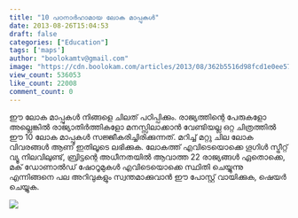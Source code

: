 ```yaml
---
title: "10 പഠനാര്‍ഹാമായ ലോക മാപ്പുകള്‍"
date: 2013-08-26T15:04:53
draft: false
categories: ["Education"]
tags: ['maps']
author: "boolokamtv@gmail.com"
image: "https://cdn.boolokam.com/articles/2013/08/362b5516d98fcd1e0ee5740f7591dc15_XL57.jpg"
view_count: 536053
like_count: 22008
comment_count: 0
---
```


ഈ ലോക മാപ്പുകള്‍ നിങ്ങളെ ചിലത് പഠിപ്പിക്കും. രാജ്യത്തിന്റെ പേരുകളോ അല്ലെങ്കില്‍ രാജ്യാതിര്‍ത്തികളോ മനസ്സിലാക്കാന്‍ വേണ്ടിയല്ല ഒറ്റ ചിത്രത്തില്‍ ഈ 10 ലോക മാപ്പുകള്‍ സജ്ജീകരിച്ചിരിക്കുന്നത്. മറിച്ച് മറ്റു ചില ലോക വിവരങ്ങള്‍ ആണ് ഇതിലൂടെ ലഭിക്കുക. ലോകത്ത് എവിടെയൊക്കെ ഗൂഗിള്‍ സ്ട്രീറ്റ് വ്യൂ നിലവിലുണ്ട്, ബ്രിട്ടന്റെ അധീനതയില്‍ ആവാത്ത 22 രാജ്യങ്ങള്‍ ഏതൊക്കെ, മക് ഡോണാല്‍ഡ് ഷോറൂമുകള്‍ എവിടെയൊക്കെ സ്ഥിതി ചെയ്യുന്നു എന്നിങ്ങനെ പല അറിവുകളും സ്വന്തമാക്കുവാന്‍ ഈ പോസ്റ്റ്‌ വായിക്കുക, ഷെയര്‍ ചെയ്യുക. 

![](http://media.yourdailymedia.com/4/10-interesting-maps.jpg)
